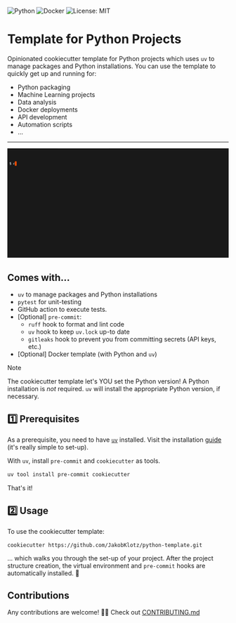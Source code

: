 ![Python](https://img.shields.io/badge/python-3670A0?style=for-the-badge&logo=python&logoColor=white)
![Docker](https://img.shields.io/badge/Docker-2496ED?style=for-the-badge&logo=docker&logoColor=white)
![License: MIT](https://img.shields.io/badge/License-MIT-blue?style=for-the-badge&logo=mit&logoColor=white)

# Template for Python Projects

Opinionated cookiecutter template for Python projects which uses `uv` to manage
packages and Python installations. You can use the template to quickly get up
and running for:

- Python packaging
- Machine Learning projects
- Data analysis
- Docker deployments
- API development
- Automation scripts
- ...

---

<div align="center">
    <img src="assets/template.gif" alt="GIF">
</div>

## Comes with...

- `uv` to manage packages and Python installations
- `pytest` for unit-testing
- GitHub action to execute tests.
- [Optional] `pre-commit`:
    - `ruff` hook to format and lint code
    - `uv` hook to keep `uv.lock` up-to date
    - `gitleaks` hook to prevent you from committing secrets (API keys, etc.)
- [Optional] Docker template (with Python and `uv`)

> [!NOTE]
> The cookiecutter template let's YOU set the Python version! A Python installation is *not* required. `uv` will install the appropriate Python version, if necessary.

## 1️⃣ Prerequisites

As a prerequisite, you need to have [`uv`](https://docs.astral.sh/uv/)
installed. Visit the installation [guide](https://docs.astral.sh/uv/getting-started/installation/)
(it's really simple to set-up).

With `uv`, install `pre-commit` and `cookiecutter` as tools.

```bash
uv tool install pre-commit cookiecutter
```

That's it!

## 2️⃣ Usage

To use the cookiecutter template:

```bash
cookiecutter https://github.com/JakobKlotz/python-template.git
```

... which walks you through the set-up of your project. After the project 
structure creation, the virtual environment and `pre-commit` hooks are 
automatically installed. 🚀

## Contributions

Any contributions are welcome! 👋🏽 
Check out [CONTRIBUTING.md](CONTRIBUTING.md)
